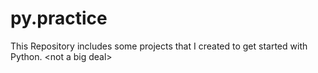 # py.practice
This Repository includes some projects that I created to get started with Python. &lt;not a big deal>
